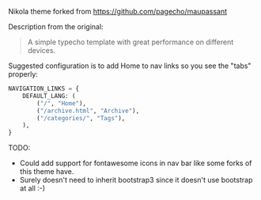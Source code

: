 Nikola theme forked from <https://github.com/pagecho/maupassant>

Description from the original:

> A simple typecho template with great performance on different devices.

Suggested configuration is to add Home to nav links so you see the
"tabs" properly:

```python
NAVIGATION_LINKS = {
    DEFAULT_LANG: (
        ("/", "Home"),
        ("/archive.html", "Archive"),
        ("/categories/", "Tags"),
    ),
}
```



TODO:

* Could add support for fontawesome icons in nav bar like some forks of
  this theme have.
* Surely doesn't need to inherit bootstrap3 since it doesn't use
  bootstrap at all :-)
